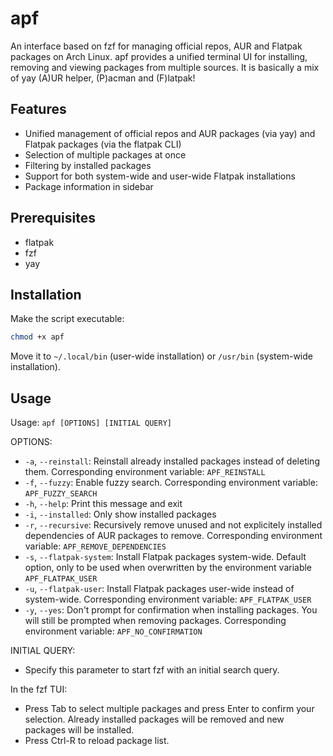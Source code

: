 # apf

An interface based on fzf for managing official repos, AUR and Flatpak packages on Arch Linux. apf provides a unified terminal UI for installing, removing and viewing packages from multiple sources.
It is basically a mix of yay (A)UR helper, (P)acman and (F)latpak!

## Features

- Unified management of official repos and AUR packages (via yay) and Flatpak packages (via the flatpak CLI)
- Selection of multiple packages at once
- Filtering by installed packages
- Support for both system-wide and user-wide Flatpak installations
- Package information in sidebar

## Prerequisites

- flatpak
- fzf
- yay

## Installation

Make the script executable:
```bash
chmod +x apf
```

Move it to `~/.local/bin` (user-wide installation) or `/usr/bin` (system-wide installation).

## Usage

Usage: `apf [OPTIONS] [INITIAL QUERY]`

OPTIONS:
- `-a`, `--reinstall`: Reinstall already installed packages instead of deleting them. Corresponding environment variable: `APF_REINSTALL`
- `-f`, `--fuzzy`: Enable fuzzy search. Corresponding environment variable: `APF_FUZZY_SEARCH`
- `-h`, `--help`: Print this message and exit
- `-i`, `--installed`: Only show installed packages
- `-r`, `--recursive`: Recursively remove unused and not explicitely installed dependencies of AUR packages to remove. Corresponding environment variable: `APF_REMOVE_DEPENDENCIES`
- `-s`, `--flatpak-system`: Install Flatpak packages system-wide. Default option, only to be used when overwritten by the environment variable `APF_FLATPAK_USER`
- `-u`, `--flatpak-user`: Install Flatpak packages user-wide instead of system-wide. Corresponding environment variable: `APF_FLATPAK_USER`
- `-y`, `--yes`: Don't prompt for confirmation when installing packages. You will still be prompted when removing packages. Corresponding environment variable: `APF_NO_CONFIRMATION`

INITIAL QUERY:
- Specify this parameter to start fzf with an initial search query.

In the fzf TUI:
- Press Tab to select multiple packages and press Enter to confirm your selection. Already installed packages will be removed and new packages will be installed.
- Press Ctrl-R to reload package list.
